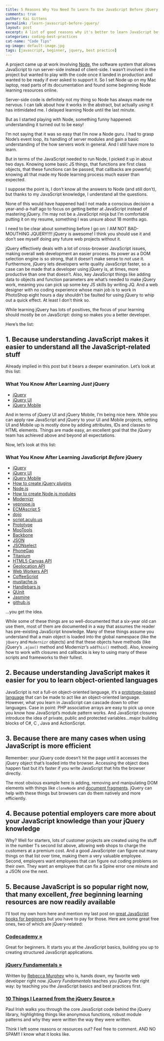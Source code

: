 ```yaml
---
title: 5 Reasons Why You Need To Learn To Use JavaScript Before jQuery
comments: true
author: Kai Gittens
permalink: /learn-javascript-before-jquery/
layout: post
excerpt: A list of good reasons why it's better to learn JavaScript before jQuery. A short learning resource list at the end to help you get started.
categories: coding-best-practices
cat-name: "Code Tips"
og-image: default-image.jpg
tags: [javascript, beginner, jquery, best practice]
---
```

A project came up at work involving [Node][1], the software system that allows JavaScript to run server-side instead of client-side. I wasn’t involved in the project but wanted to play with the code once it landed in production and wanted to be ready if ever asked to support it. So I set Node up on my Mac laptop, read parts of its documentation and found some beginning Node learning resources online.

 [1]: http://nodejs.org/

Server-side code is definitely not my thing so Node has always made me nervous. I can talk about how it works in the abstract, but actually *using* it has intimidated me. I delayed learning Node until the last minute.

But as I started playing with Node, something funny happened: understanding it turned out to be easy!

I’m not saying that it was so easy that I’m now a Node guru. I had to grasp Node’s event loop, its handling of server modules and gain a basic understanding of the how servers work in general. And I still have more to learn.

But in terms of the JavaScript needed to run Node, I picked it up in about two days. Knowing some basic JS things, that functions are first class objects, that these functions can be passed, that callbacks are powerful; knowing all that made my Node learning process much easier than expected.

I suppose the point is, I don’t know all the answers to Node (and still don’t), but thanks to my JavaScript knowledge, I understand all the questions.

None of this would have happened had I not made a conscious decision a year-and-a-half ago to focus on getting better at JavaScript instead of mastering jQuery. I’m may not be a JavaScript ninja but I’m comfortable putting it on my resume, something I was unsure about 18 months ago.

I need to be clear about something before I go on: I AM NOT BAD-MOUTHING JQUERY!!!! jQuery is awesome! I think you should use it and don’t see myself doing any future web projects without it.

jQuery effectively deals with a lot of cross-browser JavaScript issues, making overall web development an easier process. Its power as a DOM selection engine is so strong, that it doesn’t make sense to *not* use it. Furthermore, jQuery lets developers write quality JavaScript faster, so a case can be made that a developer using jQuery is, at times, more productive than one that doesn’t. Also, key JavaScript things like adding data to objects and function parameters are what’s needed to make jQuery work, meaning you can pick up some key JS skills by writing JQ. And a web designer with no coding experience whose main job is to work in PhotoShop eight hours a day shouldn’t be faulted for using jQuery to whip out a quick effect. At least I don’t think so.

While learning jQuery has lots of positives, the focus of your learning should mostly be on JavaScript: doing so makes you a better developer.

Here’s the list:

## 1. Because understanding JavaScript makes it easier to understand all the JavaScript-related stuff

Already implied in this post but it bears a deeper examination. Let’s look at this list:

### What You Know After Learning *Just* jQuery

*   [jQuery][2]
*   [jQuery UI][3]
*   [jQuery Mobile][4]

 [2]: http://jquery.com/
 [3]: http://jqueryui.com/
 [4]: http://jquerymobile.com/

And in terms of jQuery UI and jQuery Mobile, I’m being nice here. While you can apply raw JavaScript and jQuery to your UI and Mobile projects, setting UI and Mobile up is mostly done by adding attributes, IDs and classes to HTML elements. Things are made easy, an excellent goal that the jQuery team has achieved above and beyond all expectations.

Now, let’s look at this list:

### What You Know After Learning JavaScript *Before* jQuery

*   [jQuery][2]
*   [jQuery UI][3]
*   [jQuery Mobile][4]
*   [How to create jQuery plugins][5]
*   [Node.js][1]
*   [How to create Node.js modules][6]
*   [Modernizr][7]
*   [yepnope.js][8]
*   [ECMAscript 5][9]
*   [dojo][10]
*   [script.aculo.us][11]
*   [Prototype][12]
*   [MooTools][13]
*   [Backbone][15]
*   [JSON][16]
*   [JSONselect][17]
*   [PhoneGap][18]
*   [Titanium][19]
*   [HTML5 Canvas API][20]
*   [Geolocation API][21]
*   [Web Workers API][22]
*   [CoffeeScript][23]
*   [mustache.js][24]
*   [Handlebars.js][25]
*   [QUnit][26]
*   [Jasmine][27]
*   [github.js][28]

 [5]: http://learn.jquery.com/plugins/basic-plugin-creation/
 [6]: http://howtonode.org/how-to-module
 [7]: http://modernizr.com/
 [8]: http://yepnopejs.com/
 [9]: http://www.ecma-international.org/publications/standards/Ecma-262.htm
 [10]: http://dojotoolkit.org/
 [11]: http://script.aculo.us/
 [12]: http://www.prototypejs.org/
 [13]: http://mootools.net/
 [15]: http://backbonejs.org/
 [16]: http://www.json.org/
 [17]: https://github.com/lloyd/JSONSelect
 [18]: http://phonegap.com/
 [19]: http://www.appcelerator.com/platform/titanium-sdk
 [20]: https://developer.mozilla.org/en/HTML/Canvas
 [21]: https://developer.mozilla.org/en/Using_geolocation
 [22]: https://developer.mozilla.org/en/Using_web_workers
 [23]: http://coffeescript.org/
 [24]: https://github.com/janl/mustache.js
 [25]: http://handlebarsjs.com/
 [26]: https://github.com/jquery/qunit
 [27]: https://jasmine.github.io/
 [28]: http://fitzgen.github.com/github-api/

…you get the idea.

While some of these things are so well-documented that a six-year old can use them, most of them are documented in a way that assumes the reader has pre-existing JavaScript knowledge. Many of these things assume you understand that a main object is loaded into the global namespace (like the `jQuery` and `Modernizr` objects) and that these objects have methods (like jQuery’s `.ajax()` method and Modernizr’s `addThis()` method). Also, knowing how to work with closures and callbacks is key to using many of these scripts and frameworks to their fullest.

## 2. Because understanding JavaScript makes it easier for you to learn object-oriented languages

JavaScript is not a full-on object-oriented language, it’s a [prototype-based language][29] that can be made to act like an object-oriented language. However, what you learn in JavaScript can cascade down to other languages. Case in point: PHP associative arrays are easy to pick up once you know how JavaScript’s module pattern works. And JavaScript closures introduce the idea of private, public and protected variables…major building blocks of C#, C , Java and ActionScript.

 [29]: https://developer.mozilla.org/en/JavaScript/Guide/Details_of_the_Object_Model#Class-based_vs._prototype-based_languages

## 3. Because there are many cases when using JavaScript is more efficient

Remember: your jQuery code doesn’t hit the page until it accesses the jQuery object that’s loaded into the browser. Accessing the object does happen fast but it’s faster if you write JavaScript that hits the browser directly.

The most obvious example here is adding, removing and manipulating DOM elements with things like `cloneNode` and [document fragments][30]. jQuery can help with these things but browsers can do them natively and more efficiently.

 [30]: https://developer.mozilla.org/en/DOM/document.createDocumentFragment

## 4. Because potential employers care more about your JavaScript knowledge than your jQuery knowledge

Why? Well for starters, lots of customer projects are created using the stuff in the number 1′s second list above, allowing web shops to charge the customers at a premium cost. And a good JavaScripter can figure out many things on that list over time, making them a very valuable employee. Second, employers want employees that can figure out coding problems on their own. They want an employee that can fix a Spine error one minute and a JSON one the next.

## 5. Because JavaScript is so popular right now, that many excellent, *free* beginning learning resources are now readily available

I’ll toot my own horn here and mention my last post on [great JavaScript books for beginners][31] but you have to pay for those. Here are some great free ones, two of which are jQuery-related:

 [31]: http://kaidez.com/useful-javascript-books/

### [Codecademy »][32]
Great for beginners. It starts you at the JavaScript basics, building you up to creating structured JavaScript applications.

### [jQuery Fundamentals »][34]
Written by [Rebecca Murphey][35] who is, hands down, my favorite web developer right now. *jQuery Fundamentals* teaches you jQuery the right way: by teaching you the JavaScript basics and best practices first.

### [10 Things I Learned from the jQuery Source »][36]
Paul Irish walks you through the core JavaScript code behind the jQuery library, highlighting things like anonymous functions, robust module patterns and why they were written the way they were written.

Think I left some reasons or resources out? Feel free to comment. AND NO SPAM!! I know what it looks like.

 [32]: http://www.codecademy.com/
 [34]: http://jqfundamentals.com/
 [35]: http://rmurphey.com/
 [36]: http://www.youtube.com/watch?v=i_qE1iAmjFg